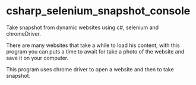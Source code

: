 # csharp_selenium_snapshot_console
Take snapshot from dynamic websites using c#, selenium and chromeDriver.

There are many websites that take a while to load his content, with this program you can puts a time to await for take a photo of the website and save it on your computer.

This program uses chrome driver to open a website and then to take snapshot.
